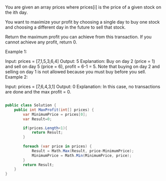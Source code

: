 You are given an array prices where prices[i] is the price of a given stock on the ith day.

You want to maximize your profit by choosing a single day to buy one stock and choosing a different day in the future to sell that stock.

Return the maximum profit you can achieve from this transaction. If you cannot achieve any profit, return 0.

 

Example 1:

Input: prices = [7,1,5,3,6,4]
Output: 5
Explanation: Buy on day 2 (price = 1) and sell on day 5 (price = 6), profit = 6-1 = 5.
Note that buying on day 2 and selling on day 1 is not allowed because you must buy before you sell.
Example 2:

Input: prices = [7,6,4,3,1]
Output: 0
Explanation: In this case, no transactions are done and the max profit = 0.

```csharp

public class Solution {
    public int MaxProfit(int[] prices) {
        var MinimumPrice = prices[0];
        var Result=0;

        if(prices.Length<1){
            return Result;
        }
        
        foreach (var price in prices) {
            Result = Math.Max(Result, price-MinimumPrice);
            MinimumPrice = Math.Min(MinimumPrice, price);
        }
        return Result;
    }
}
